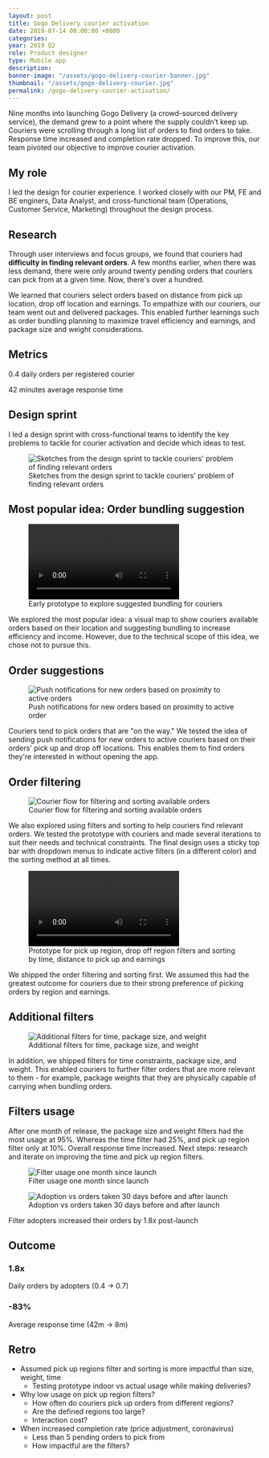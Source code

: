 ```yaml
---
layout: post
title: Gogo Delivery courier activation
date: 2019-07-14 00:00:00 +0800
categories:
year: 2019 Q2
role: Product designer
type: Mobile app
description: 
banner-image: "/assets/gogo-delivery-courier-banner.jpg"
thumbnail: "/assets/gogo-delivery-courier.jpg"
permalink: /gogo-delivery-courier-activation/
---
```


Nine months into launching Gogo Delivery (a crowd-sourced delivery service), the demand grew to a point where the supply couldn’t keep up. Couriers were scrolling through a long list of orders to find orders to take. Response time increased and completion rate dropped. To improve this, our team pivoted our objective to improve courier activation.

## My role

I led the design for courier experience. I worked closely with our PM, FE and BE enginers, Data Analyst, and cross-functional team (Operations, Customer Service, Marketing) throughout the design process.

## Research

Through user interviews and focus groups, we found that couriers had **difficulty in finding relevant orders**. A few months earlier, when there was less demand, there were only around twenty pending orders that couriers can pick from at a given time. Now, there's over a hundred.

We learned that couriers select orders based on distance from pick up location, drop off location and earnings. To empathize with our couriers, our team went out and delivered packages. This enabled further learnings such as order bundling planning to maximize travel efficiency and earnings, and package size and weight considerations.

## Metrics

0.4 daily orders per registered courier

42 minutes average response time

## Design sprint

I led a design sprint with cross-functional teams to identify the key problems to tackle for courier activation and decide which ideas to test.

<figure>
	<div>
		<img class="lazy" data-src="/assets/ggd-courier-finding-orders-sketches.png" alt="Sketches from the design sprint to tackle couriers' problem of finding relevant orders">
	</div>
	<figcaption>Sketches from the design sprint to tackle couriers' problem of finding relevant orders</figcaption>
</figure>

## Most popular idea: Order bundling suggestion


<figure>
	<video class="lazy" autoplay loop style="max-width:960px;margin:0 auto">
		<source src="https://cdn.dribbble.com/users/611270/videos/23476/20190424-courier-map-3.mp4" type="video/mp4">
	</video>
	<figcaption>Early prototype to explore suggested bundling for couriers</figcaption>
</figure>
We explored the most popular idea: a visual map to show couriers available orders based on their location and suggesting bundling to increase efficiency and income. However, due to the technical scope of this idea, we chose not to pursue this.

## Order suggestions
<figure>
	<div  class="ratio-4x3">
		<img class="lazy" data-src="/assets/ggd-courier-order-suggestions.png" alt="Push notifications for new orders based on proximity to active orders">
	</div>
	<figcaption>Push notifications for new orders based on proximity to active order</figcaption>
</figure>

Couriers tend to pick orders that are "on the way." We tested the idea of sending push notifications for new orders to active couriers based on their orders' pick up and drop off locations. This enables them to find orders they're interested in without opening the app.

## Order filtering

<figure>
	<div  class="ratio-4x3">
		<img class="lazy" data-src="/assets/ggd-courier-filters-flow.png" alt="Courier flow for filtering and sorting available orders">
	</div>
	<figcaption>Courier flow for filtering and sorting available orders</figcaption>
</figure>

We also explored using filters and sorting to help couriers find relevant orders. We tested the prototype with couriers and made several iterations to suit their needs and technical constraints. The final design uses a sticky top bar with dropdown menus to indicate active filters (in a different color) and the sorting method at all times. 

<figure>
	<video class="lazy" autoplay loop style="max-width:960px;margin:0 auto">
		<source src="/assets/gogo-delivery-courier-filters.mp4" type="video/mp4">
	</video>
	<figcaption>Prototype for pick up region, drop off region filters and sorting by time, distance to pick up and earnings</figcaption>
</figure>

We shipped the order filtering and sorting first. We assumed this had the greatest outcome for couriers due to their strong preference of picking orders by region and earnings.

## Additional filters
<figure>
	<div  class="ratio-4x3">
		<img class="lazy" data-src="/assets/ggd-courier-filters-add.png" alt="Additional filters for time, package size, and weight">
	</div>
	<figcaption>Additional filters for time, package size, and weight</figcaption>
</figure>

In addition, we shipped filters for time constraints, package size, and weight. This enabled couriers to further filter orders that are more relevant to them - for example, package weights that they are physically capable of carrying when bundling orders.

## Filters usage
After one month of release, the package size and weight filters had the most usage at 95%. Whereas the time filter had 25%, and pick up region filter only at 10%. Overall response time increased. Next steps: research and iterate on improving the time and pick up region filters.

<figure>
		<img class="lazy" data-src="/assets/ggd-courier-filters-usage.png" alt="Filter usage one month since launch">
	<figcaption>Filter usage one month since launch</figcaption>
</figure>

<figure>
		<img class="lazy" data-src="/assets/ggd-courier-filters-adopters.png" alt="Adoption vs orders taken 30 days before and after launch">
	<figcaption>Adoption vs orders taken 30 days before and after launch</figcaption>
</figure>

Filter adopters increased their orders by 1.8x post-launch

## Outcome

### 1.8x

Daily orders by adopters (0.4 → 0.7)

### -83%

Average response time (42m → 8m)

## Retro

- Assumed pick up regions filter and sorting is more impactful than size, weight, time
  - Testing prototype indoor vs actual usage while making deliveries?
- Why low usage on pick up region filters?
  - How often do couriers pick up orders from different regions?
  - Are the defined regions too large?
  - Interaction cost?
- When increased completion rate (price adjustment, coronavirus)
  - Less than 5 pending orders to pick from
  - How impactful are the filters?